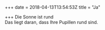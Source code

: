 +++
date = 2018-04-13T13:54:53Z
title = "Ja"

+++ 
Die Sonne ist rund   
Das liegt daran, dass Ihre Pupillen rund sind.